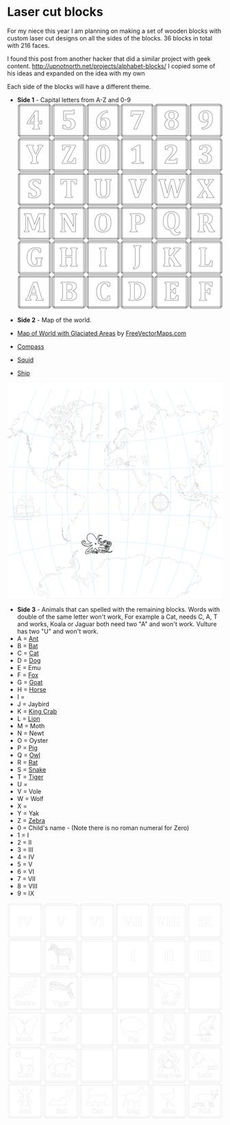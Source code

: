Laser cut blocks
============

For my niece this year I am planning on making a set of wooden blocks with custom laser cut designs on all the sides of the blocks. 36 blocks in total with 216 faces.

I found this post from another hacker that did a similar project with geek content. 
http://upnotnorth.net/projects/alphabet-blocks/
I copied some of his ideas and expanded on the idea with my own 

Each side of the blocks will have a different theme.

 - **Side 1** - Capital letters from A-Z and 0-9
![enter image description here](https://raw.githubusercontent.com/funvill/Laser-cut-blocks/master/side1.png)

 - **Side 2** - Map of the world. 
  - [Map of World with Glaciated Areas](http://www.freevectormaps.com/world-maps/WRLD-EPS-02-0004?ref=atr) by [FreeVectorMaps.com](http://www.freevectormaps.com/?ref=atr)
  - [Compass](http://thenounproject.com/term/compass/67195/) 
  - [Squid](http://thenounproject.com/term/octopus/27855/) 
  - [Ship](http://thenounproject.com/term/ship/11582/) 

![enter image description here](https://raw.githubusercontent.com/funvill/Laser-cut-blocks/master/side2.png)

 - **Side 3** - Animals that can spelled with the remaining blocks. Words with double of the same letter won't work, For example a Cat, needs C, A, T and works, Koala or Jaguar both need two "A" and won't work. Vulture has two "U" and won't work.
  - A = [Ant](http://thenounproject.com/term/ant/1384/)
  - B = [Bat](http://thenounproject.com/term/bat/77721/) 
  - C = [Cat](http://thenounproject.com/term/cat/6725/) 
  - D = [Dog](http://thenounproject.com/term/dog/8126/) 
  - E = Emu
  - F = [Fox](http://thenounproject.com/term/fox/13097/) 
  - G = [Goat](http://thenounproject.com/term/goat/18892/) 
  - H = [Horse](http://thenounproject.com/term/horse/19192/)
  - I = 
  - J = Jaybird
  - K = [King Crab](http://thenounproject.com/term/crab/7099/)
  - L = [Lion](http://thenounproject.com/term/lion/68963/) 
  - M = Moth 
  - N = Newt
  - O = Oyster
  - P = [Pig](http://thenounproject.com/term/pig/5271/) 
  - Q = [Owl](http://thenounproject.com/term/owl/64303/) 
  - R = [Rat](http://thenounproject.com/term/rat/85851/)
  - S = [Snake](http://thenounproject.com/term/snake/24037/)
  - T = [Tiger](http://thenounproject.com/term/tiger/29367/) 
  - U = 
  - V = Vole
  - W = Wolf 
  - X = 
  - Y = Yak
  - Z = [Zebra](http://thenounproject.com/term/zebra/10753/) 
  - 0 = Child's name - (Note there is no roman numeral for Zero)
  - 1 = I 
  - 2 = II 
  - 3 = III 
  - 4 = IV
  - 5 = V
  - 6 = VI
  - 7 = VII
  - 8 = VIII
  - 9 = IX

![enter image description here](https://raw.githubusercontent.com/funvill/Laser-cut-blocks/master/side3.png)


  [7]: https://github.com/funvill
  [8]: https://twitter.com/funvill
  [9]: http://www.abluestar.com
